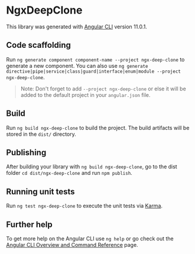 # NgxDeepClone

This library was generated with [Angular CLI](https://github.com/angular/angular-cli) version 11.0.1.

## Code scaffolding

Run `ng generate component component-name --project ngx-deep-clone` to generate a new component. You can also use `ng generate directive|pipe|service|class|guard|interface|enum|module --project ngx-deep-clone`.
> Note: Don't forget to add `--project ngx-deep-clone` or else it will be added to the default project in your `angular.json` file. 

## Build

Run `ng build ngx-deep-clone` to build the project. The build artifacts will be stored in the `dist/` directory.

## Publishing

After building your library with `ng build ngx-deep-clone`, go to the dist folder `cd dist/ngx-deep-clone` and run `npm publish`.

## Running unit tests

Run `ng test ngx-deep-clone` to execute the unit tests via [Karma](https://karma-runner.github.io).

## Further help

To get more help on the Angular CLI use `ng help` or go check out the [Angular CLI Overview and Command Reference](https://angular.io/cli) page.
